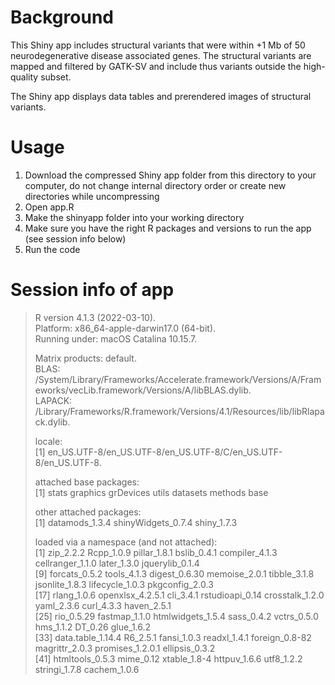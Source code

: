 # Background

This Shiny app includes structural variants that were within +1 Mb of 50 neurodegenerative disease associated genes. The structural variants are mapped and filtered by GATK-SV and include thus variants outside the high-quality subset.

The Shiny app displays data tables and prerendered images of structural variants.

# Usage

1. Download the compressed Shiny app folder from this directory to your computer, do not change internal directory order or create new directories while uncompressing
2. Open app.R
3. Make the shinyapp folder into your working directory 
4. Make sure you have the right R packages and versions to run the app (see session info below)
5. Run the code


# Session info of app

> R version 4.1.3 (2022-03-10).  
> Platform: x86_64-apple-darwin17.0 (64-bit).  
> Running under: macOS Catalina 10.15.7.  
>   
> Matrix products: default.  
> BLAS:   /System/Library/Frameworks/Accelerate.framework/Versions/A/Frameworks/vecLib.framework/Versions/A/libBLAS.dylib.  
> LAPACK: /Library/Frameworks/R.framework/Versions/4.1/Resources/lib/libRlapack.dylib.  
>   
> locale:  
> [1] en_US.UTF-8/en_US.UTF-8/en_US.UTF-8/C/en_US.UTF-8/en_US.UTF-8. 
>   
> attached base packages:  
> [1] stats     graphics  grDevices utils     datasets  methods   base       
>   
> other attached packages:  
> [1] datamods_1.3.4     shinyWidgets_0.7.4 shiny_1.7.3         
> 
> loaded via a namespace (and not attached):  
>  [1] zip_2.2.2         Rcpp_1.0.9        pillar_1.8.1      bslib_0.4.1       compiler_4.1.3    cellranger_1.1.0  later_1.3.0       jquerylib_0.1.4   
>  [9] forcats_0.5.2     tools_4.1.3       digest_0.6.30     memoise_2.0.1     tibble_3.1.8      jsonlite_1.8.3    lifecycle_1.0.3   pkgconfig_2.0.3   
> [17] rlang_1.0.6       openxlsx_4.2.5.1  cli_3.4.1         rstudioapi_0.14   crosstalk_1.2.0   yaml_2.3.6        curl_4.3.3        haven_2.5.1      
> [25] rio_0.5.29        fastmap_1.1.0     htmlwidgets_1.5.4 sass_0.4.2        vctrs_0.5.0       hms_1.1.2         DT_0.26           glue_1.6.2       
> [33] data.table_1.14.4 R6_2.5.1          fansi_1.0.3       readxl_1.4.1      foreign_0.8-82    magrittr_2.0.3    promises_1.2.0.1  ellipsis_0.3.2   
> [41] htmltools_0.5.3   mime_0.12         xtable_1.8-4      httpuv_1.6.6      utf8_1.2.2        stringi_1.7.8     cachem_1.0.6     
